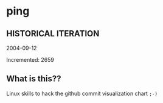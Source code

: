 # ping

## HISTORICAL ITERATION
2004-09-12

Incremented: 2659

## What is this?? 
Linux skills to hack the github commit visualization chart `;-)`
